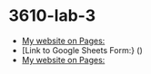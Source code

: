 # 3610-lab-3
- [My website on Pages:](https://toyins-m.github.io/3610-lab-3/)
- [Link to Google Sheets Form:} ()
- [My website on Pages:]([https://toyins-m.github.io/3610-lab-3/](https://docs.google.com/spreadsheets/d/1BppkZxZFBvrHXG-u8zSP5fzczb0mMyk2XmaXNtlzlKA/edit?gid=0#gid=0))
